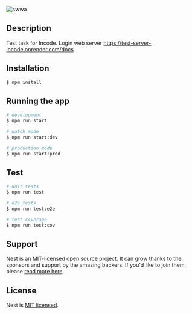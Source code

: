 <p align="center">

![swwa](https://github.com/Lusiy321/Incode-backend/assets/107991551/310c14fe-3844-42cc-8212-d5aa0cc88574)


## Description

Test task for Incode. Login web server https://test-server-incode.onrender.com/docs

## Installation

```bash
$ npm install
```

## Running the app

```bash
# development
$ npm run start

# watch mode
$ npm run start:dev

# production mode
$ npm run start:prod
```

## Test

```bash
# unit tests
$ npm run test

# e2e tests
$ npm run test:e2e

# test coverage
$ npm run test:cov
```

## Support

Nest is an MIT-licensed open source project. It can grow thanks to the sponsors and support by the amazing backers. If you'd like to join them, please [read more here](https://docs.nestjs.com/support).


## License

Nest is [MIT licensed](LICENSE).
